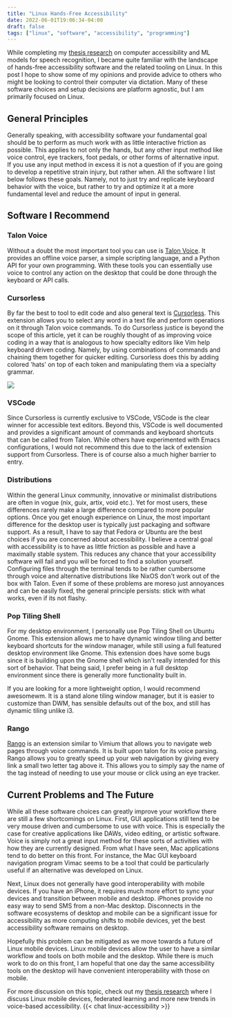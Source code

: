 ```yaml
---
title: "Linux Hands-Free Accessibility"
date: 2022-06-01T19:06:34-04:00
draft: false
tags: ["linux", "software", "accessibility", "programming"]
---
```


While completing my [thesis research](https://github.com/c-loftus/princeton-Thesis) on computer accessibility and ML models for speech recognition, I became quite familiar with the landscape of hands-free accessibility software and the related tooling on Linux. In this post I hope to show some of my opinions and provide advice to others who might be looking to control their computer via dictation. Many of these software choices and setup decisions are platform agnostic, but I am primarily focused on Linux.

## General Principles

Generally speaking, with accessibility software your fundamental goal should be to perform as much work with as little interactive friction as possible. This applies to not only the hands, but any other input method like voice control, eye trackers, foot pedals, or other forms of alternative input. If you use any input method in excess it is not a question of if you are going to develop a repetitive strain injury, but rather when. All the software I list below follows these goals. Namely, not to just try and replicate keyboard behavior with the voice, but rather to try and optimize it at a more fundamental level and reduce the amount of input in general.

## Software I Recommend

### Talon Voice

Without a doubt the most important tool you can use is [Talon Voice](https://talonvoice.com/). It provides an offline voice parser, a simple scripting language, and a Python API for your own programming. With these tools you can essentially use voice to control any action on the desktop that could be done through the keyboard or API calls. 

### Cursorless

By far the best to tool to edit code and also general text is [Cursorless](https://github.com/cursorless-dev/cursorless). This extension allows you to select any word in a text file and perform operations on it through Talon voice commands. To do Cursorless justice is beyond the scope of this article, yet it can be roughly thought of as improving voice coding in a way that is analogous to how specialty editors like Vim help keyboard driven coding. Namely, by using combinations of commands and chaining them together for quicker editing. Cursorless does this by adding colored 'hats' on top of each token and manipulating them via a specialty grammar.

![](https://www.cursorless.org/docs/assets/images/tryWrapFine-9655118ff42de230357781ce5691079c.gif)

### VSCode

Since Cursorless is currently exclusive to VSCode, VSCode is the clear winner for accessible text editors. Beyond this, VSCode is well documented and provides a significant amount of commands and keyboard shortcuts that can be called from Talon. While others have experimented with Emacs configurations, I would not recommend this due to the lack of extension support from Cursorless. There is of course also a much higher barrier to entry.


### Distributions

Within the general Linux community, innovative or minimalist distributions are often in vogue (nix, guix, artix, void etc.). Yet for most users, these differences rarely make a large difference compared to more popular options. Once you get enough experience on Linux, the most important difference for the desktop user is typically just packaging and software support. As a result, I have to say that Fedora or Ubuntu are the best choices if you are concerned about accessibility. I believe a central goal with accessibility is to have as little friction as possible and have a maximally stable system. This reduces any chance that your accessibility software will fail and you will be forced to find a solution yourself. Configuring files through the terminal tends to be rather cumbersome through voice and alternative distributions like NixOS don't work out of the box with Talon. Even if some of these problems are moreso just annoyances and can be easily fixed, the general principle persists: stick with what works, even if its not flashy.

<!-- ### Window Managers
Contrary to the popular belief of beginners on Linux, your distribution does not determine your window manager.  Once again, I think that stability is important when choosing your window manager. However at the same time, I believe that it is extremely important to choose a window manager or a desktop environment that can be easily controlled through keyboard commands. This makes it much easier to create custom behavior through talon   scripts.

#### DWM and other Tilings Window Managers
 While many do not like how light weight it is, DWM has a lot of great benefits. It is extremely easy to rebind keys and essentially every action in the window manager can be controlled through a keyboard combination. Additionally, considering the fact windows tile dynamically, it is much easier to resize windows then it would be on a stacking window manager. Obviously though there are a few major downsides to DWM. Considering the customization has to be done through the source code, it can easily disrupt the stability of a system. Additionally you also have to bind external keyboard shortcuts in a program like sxhkd.  Overall, while I would not recommend DWM  I think it is important to remark of it, since I believe that it has some notable benefits.

  Generally speaking, i3  And other tiling window mangers  have many of the same benefits and downsides.  They can automate window resizing and in doing so streamline your workflow. However, the time spent customizing may prove to be a hassle. -->

### Pop Tiling Shell

For my desktop environment, I personally use Pop Tiling Shell on Ubuntu Gnome. This extension allows me to have dynamic window tiling and better keyboard shortcuts for the window manager, while still using a full featured desktop environment like Gnome. This extension does have some bugs since it is building upon the Gnome shell which isn't really intended for this sort of behavior. That being said, I prefer being in a full desktop environment since there is generally more functionality built in.

If you are looking for a more lightweight option, I would recommend awesomewm. It is a stand alone tiling window manager, but it is easier to customize than DWM, has sensible defaults out of the box, and still has dynamic tiling unlike i3.

### Rango

[Rango](https://github.com/david-tejada/rango) is an extension similar to Vimium that allows you to navigate web pages through voice commands. It is built upon talon for its voice parsing. Rango allows you to greatly speed up your web navigation by giving every link a small two letter tag above it. This allows you to simply say the name of the tag instead of needing to use your mouse or click using an eye tracker.

## Current Problems and The Future

While all these software choices can greatly improve your workflow there are still a few shortcomings on Linux. First, GUI applications still tend to be very mouse driven and cumbersome to use with voice. This is especially the case for creative applications like DAWs, video editing, or artistic software. Voice is simply not a great input method for these sorts of activities with how they are currently designed. From what I have seen, Mac applications tend to do better on this front. For instance, the Mac GUI keyboard navigation program Vimac seems to be a tool that could be particularly useful if an alternative was developed on Linux.

Next, Linux does not generally have good interoperability with mobile devices. If you have an iPhone, it requires much more effort to sync your devices and transition between mobile and desktop. iPhones provide no easy way to send SMS from a non-Mac desktop.  Disconnects in the software ecosystems of desktop and mobile can be a significant issue for accessibility as more computing shifts to mobile devices, yet the best accessibility software remains on desktop.

Hopefully this problem can be mitigated as we move towards a future of Linux mobile devices. Linux mobile devices allow the user to have a similar workflow and tools on both mobile and the desktop. While there is much work to do on this front, I am hopeful that one day the same accessibility tools on the desktop will have convenient interoperability with those on mobile.

For more discussion on this topic, check out my [thesis research](https://github.com/c-loftus/princeton-Thesis) where I discuss Linux mobile devices, federated learning and more new trends in voice-based accessibility.
{{< chat linux-accessibility >}}
